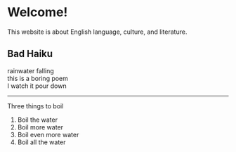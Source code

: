 <h1>Welcome!</h1>
  
<p>This website is about English language, culture, and literature.</p>

<h2>Bad Haiku</h2>

<p>
  rainwater falling<br>
  this is a boring poem<br>
  I watch it pour down<br>
</p>

<hr>

<p> Three things to boil</p>

<ol>
  <li>Boil the water</li>
  <li>Boil more water</li>
  <li>Boil even more water</li>
  <li>Boil all the water</li>
</ol>
